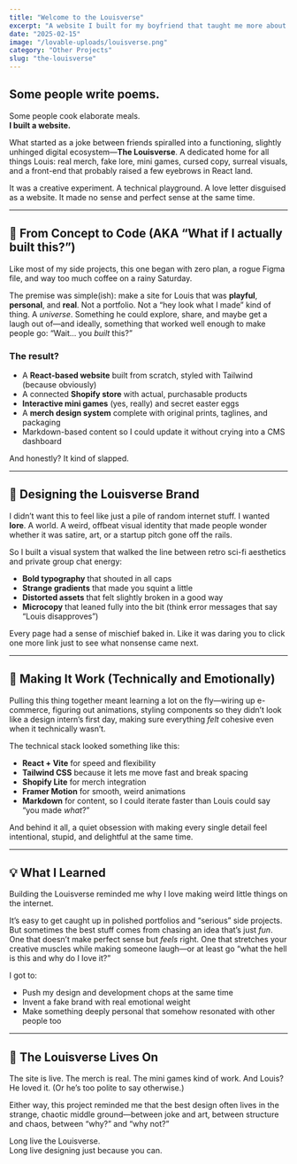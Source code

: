 ```yaml
---
title: "Welcome to the Louisverse"
excerpt: "A website I built for my boyfriend that taught me more about code, commerce, and love than I expected."
date: "2025-02-15"
image: "/lovable-uploads/louisverse.png"
category: "Other Projects"
slug: "the-louisverse"
---
```


## Some people write poems.  
Some people cook elaborate meals.  
**I built a website.**

What started as a joke between friends spiralled into a functioning, slightly unhinged digital ecosystem—**The Louisverse**. A dedicated home for all things Louis: real merch, fake lore, mini games, cursed copy, surreal visuals, and a front-end that probably raised a few eyebrows in React land.

It was a creative experiment. A technical playground. A love letter disguised as a website. It made no sense and perfect sense at the same time.

---

## 🧪 From Concept to Code (AKA “What if I actually built this?”)

Like most of my side projects, this one began with zero plan, a rogue Figma file, and way too much coffee on a rainy Saturday.

The premise was simple(ish): make a site for Louis that was **playful**, **personal**, and **real**. Not a portfolio. Not a “hey look what I made” kind of thing. A *universe*. Something he could explore, share, and maybe get a laugh out of—and ideally, something that worked well enough to make people go: “Wait... you *built* this?”

### The result?

- A **React-based website** built from scratch, styled with Tailwind (because obviously)
- A connected **Shopify store** with actual, purchasable products
- **Interactive mini games** (yes, really) and secret easter eggs
- A **merch design system** complete with original prints, taglines, and packaging
- Markdown-based content so I could update it without crying into a CMS dashboard

And honestly? It kind of slapped.

---

## 🎨 Designing the Louisverse Brand

I didn’t want this to feel like just a pile of random internet stuff. I wanted **lore**. A world. A weird, offbeat visual identity that made people wonder whether it was satire, art, or a startup pitch gone off the rails.

So I built a visual system that walked the line between retro sci-fi aesthetics and private group chat energy:
- **Bold typography** that shouted in all caps
- **Strange gradients** that made you squint a little
- **Distorted assets** that felt slightly broken in a good way
- **Microcopy** that leaned fully into the bit (think error messages that say “Louis disapproves”)

Every page had a sense of mischief baked in. Like it was daring you to click one more link just to see what nonsense came next.

---

## 🧩 Making It Work (Technically and Emotionally)

Pulling this thing together meant learning a lot on the fly—wiring up e-commerce, figuring out animations, styling components so they didn’t look like a design intern’s first day, making sure everything *felt* cohesive even when it technically wasn’t.

The technical stack looked something like this:
- **React + Vite** for speed and flexibility
- **Tailwind CSS** because it lets me move fast and break spacing
- **Shopify Lite** for merch integration
- **Framer Motion** for smooth, weird animations
- **Markdown** for content, so I could iterate faster than Louis could say “you made *what*?”

And behind it all, a quiet obsession with making every single detail feel intentional, stupid, and delightful at the same time.

---

## 💡 What I Learned

Building the Louisverse reminded me why I love making weird little things on the internet.

It’s easy to get caught up in polished portfolios and “serious” side projects. But sometimes the best stuff comes from chasing an idea that’s just *fun*. One that doesn’t make perfect sense but *feels* right. One that stretches your creative muscles while making someone laugh—or at least go “what the hell is this and why do I love it?”

I got to:
- Push my design and development chops at the same time  
- Invent a fake brand with real emotional weight  
- Make something deeply personal that somehow resonated with other people too

---

## 🚀 The Louisverse Lives On

The site is live. The merch is real. The mini games kind of work. And Louis? He loved it. (Or he’s too polite to say otherwise.)

Either way, this project reminded me that the best design often lives in the strange, chaotic middle ground—between joke and art, between structure and chaos, between “why?” and “why not?”

Long live the Louisverse.  
Long live designing just because you can.